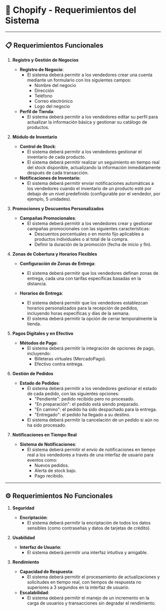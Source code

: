 # 🍻 **Chopify - Requerimientos del Sistema**  

---

## 📋 **Requerimientos Funcionales**  

1. **Registro y Gestión de Negocios**  
   - **Registro de Negocio**:  
     - El sistema deberá permitir a los vendedores crear una cuenta mediante un formulario con los siguientes campos:  
       - Nombre del negocio
       - Dirección
       - Teléfono
       - Correo electrónico
       - Logo del negocio
   - **Perfil de Tienda**:  
     - El sistema deberá permitir a los vendedores editar su perfil para actualizar la información básica y gestionar su catálogo de productos.

2. **Módulo de Inventario**  
   - **Control de Stock**:  
     - El sistema deberá permitir a los vendedores gestionar el inventario de cada producto.
     - El sistema deberá permitir realizar un seguimiento en tiempo real del stock disponible, actualizando la información inmediatamente después de cada transacción.
   - **Notificaciones de Inventario**:  
     - El sistema deberá permitir enviar notificaciones automáticas a los vendedores cuando el inventario de un producto esté por debajo de un nivel predefinido (configurable por el vendedor, por ejemplo, 5 unidades).

3. **Promociones y Descuentos Personalizados**  
   - **Campañas Promocionales**:  
     - El sistema deberá permitir a los vendedores crear y gestionar campañas promocionales con las siguientes características:  
       - Descuentos porcentuales o en monto fijo aplicables a productos individuales o al total de la compra.  
       - Definir la duración de la promoción (fecha de inicio y fin).

4. **Zonas de Cobertura y Horarios Flexibles**  
   - **Configuración de Zonas de Entrega**:  
     - El sistema deberá permitir que los vendedores definan zonas de entrega, cada una con tarifas específicas basadas en la distancia.  
     
   - **Horarios de Entrega**:  
     - El sistema deberá permitir que los vendedores establezcan horarios personalizados para la recepción de pedidos, incluyendo horas específicas y días de la semana.  
     - El sistema deberá permitir la opción de cerrar temporalmente la tienda.

5. **Pagos Digitales y en Efectivo**  
   - **Métodos de Pago**:  
     - El sistema deberá permitir la integración de opciones de pago, incluyendo:  
       - Billeteras virtuales (MercadoPago).
       - Efectivo contra entrega.  

6. **Gestión de Pedidos**  
   - **Estado de Pedidos**:  
     - El sistema deberá permitir a los vendedores gestionar el estado de cada pedido, con las siguientes opciones:  
       - "Pendiente": pedido recibido pero no procesado.
       - "En preparación": el pedido está siendo preparado.
       - "En camino": el pedido ha sido despachado para la entrega.
       - "Entregado": el pedido ha llegado a su destino.
     - El sistema deberá permitir la cancelación de un pedido si aún no ha sido procesado.

7. **Notificaciones en Tiempo Real**  
   - **Sistema de Notificaciones**:  
     - El sistema deberá permitir el envío de notificaciones en tiempo real a los vendedores a través de una interfaz de usuario para eventos como:  
       - Nuevos pedidos.
       - Alerta de stock bajo.
       - Pago recibido.

---

## ⚙️ **Requerimientos No Funcionales**  

1. **Seguridad**  
   - **Encriptación**:  
     - El sistema deberá permitir la encriptación de todos los datos sensibles (como contraseñas y datos de tarjetas de crédito).

2. **Usabilidad**  
   - **Interfaz de Usuario**:  
     - El sistema deberá permitir una interfaz intuitiva y amigable.

3. **Rendimiento**  
   - **Capacidad de Respuesta**:  
     - El sistema deberá permitir el procesamiento de actualizaciones y solicitudes en tiempo real, con tiempos de respuesta no superiores a 3 segundos en la interfaz de usuario.
   - **Escalabilidad**:  
     - El sistema deberá permitir el manejo de un incremento en la carga de usuarios y transacciones sin degradar el rendimiento.
